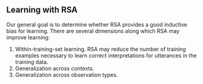 ## Learning with RSA

Our general goal is to determine whether RSA provides a good inductive bias for learning. There are several dimensions along which RSA may improve learning:

1. Within-training-set learning. RSA may reduce the number of training examples necessary to learn correct interpretations for utterances in the training data.
2. Generalization across contexts.
3. Generalization across observation types.